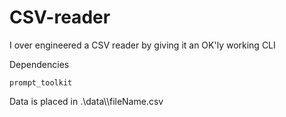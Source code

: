 # CSV-reader
I over engineered a CSV reader by giving it an OK'ly working CLI

Dependencies
```
prompt_toolkit
```


Data is placed in .\data\\<folderName>\fileName.csv

